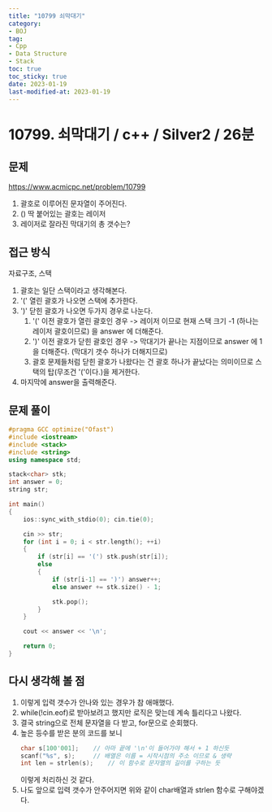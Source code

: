 ```yaml
---
title: "10799 쇠막대기"
category:
- BOJ
tag:
- Cpp
- Data Structure
- Stack
toc: true
toc_sticky: true
date: 2023-01-19
last-modified-at: 2023-01-19
---
```


# 10799. 쇠막대기 / c++ / Silver2 / 26분

## 문제
https://www.acmicpc.net/problem/10799     
1. 괄호로 이루어진 문자열이 주어진다.
2. () 딱 붙어있는 괄호는 레이저 
3. 레이저로 잘라진 막대기의 총 갯수는?

## 접근 방식
자료구조, 스택   
1. 괄호는 일단 스택이라고 생각해본다.
2. '(' 열린 괄호가 나오면 스택에 추가한다.
3. ')' 닫힌 괄호가 나오면 두가지 경우로 나눈다.
    1. '(' 이전 괄호가 열린 괄호인 경우 -> 레이저 이므로 현재 스택 크기 -1 (하나는 레이저 괄호이므로) 을 answer 에 더해준다.
    2. ')' 이전 괄호가 닫힌 괄호인 경우 -> 막대기가 끝나는 지점이므로 answer 에 1을 더해준다. (막대기 갯수 하나가 더해지므로)
    3. 괄호 문제들처럼 닫힌 괄호가 나왔다는 건 괄호 하나가 끝났다는 의미이므로 스택의 탑(무조건 '('이다.)을 제거한다.
4. 마지막에 answer을 출력해준다.
    
## 문제 풀이
```c++
#pragma GCC optimize("Ofast")
#include <iostream>
#include <stack>
#include <string>
using namespace std;

stack<char> stk;
int answer = 0;
string str;

int main()
{
    ios::sync_with_stdio(0); cin.tie(0);

    cin >> str;
    for (int i = 0; i < str.length(); ++i)
    {
        if (str[i] == '(') stk.push(str[i]);
        else
        {
            if (str[i-1] == ')') answer++;
            else answer += stk.size() - 1;

            stk.pop();
        }
    }

    cout << answer << '\n';

    return 0;
}
```

## 다시 생각해 볼 점
1. 이렇게 입력 갯수가 안나와 있는 경우가 참 애매했다.
2. while(!cin.eof)로 받아보려고 했지만 로직은 맞는데 계속 틀리다고 나왔다.
3. 결국 string으로 전체 문자열을 다 받고, for문으로 순회했다.
4. 높은 등수를 받은 분의 코드를 보니   
    ```c++
    char s[100'001];    // 아마 끝에 '\n'이 들어가야 해서 + 1 하신듯
    scanf("%s", s);     // 배열은 이름 = 시작시점의 주소 이므로 & 생략
    int len = strlen(s);    // 이 함수로 문자열의 길이를 구하는 듯
    ```
    이렇게 처리하신 것 같다.   
5. 나도 앞으로 입력 갯수가 안주어지면 위와 같이 char배열과 strlen 함수로 구해야겠다.